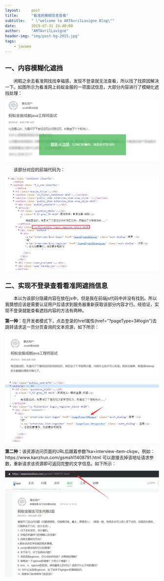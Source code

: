 ```yaml
---
layout:     post
title:      "看准网模糊信息查看"
subtitle:   " \"welcome to ARTAvrilLavigne Blog\""
date:       2019-07-31 19:40:00
author:     "ARTAvrilLavigne"
header-img: "img/post-bg-2015.jpg"
tags:
    - javaee
---
```

## 一、内容模糊化遮挡<br>
<p>　　闲暇之余去看准网找找幸福感，发现不登录就无法查看，所以找了找原因解决一下。如图所示为看准网上蚂蚁金服的一项面试信息，大部分内容进行了模糊化遮挡处理：</p>
<p><img src="https://github.com/ARTAvrilLavigne/ARTAvrilLavigne.github.io/blob/master/myblog/2019-07-31-java-web/1.png?raw=true"></p>

<p>　　该部分对应的前端代码为：</p>
<p><img src="https://github.com/ARTAvrilLavigne/ARTAvrilLavigne.github.io/blob/master/myblog/2019-07-31-java-web/2.png?raw=true"></p> 


## 二、实现不登录查看看准网遮挡信息<br>
<p>　　本以为该部分隐藏内容在放在js中，但是我在前端js代码中并没有找到。所以我猜想应该是需要认证用户后请求到服务器重新获取该部分内容才行。经验证，实现不登录就能查看遮挡内容的方法有两种。</p>
<p><strong>第一种</strong>：在开发者模式下，点击登录的href属性(href="?pageType=3#login")去跳转请求这一页分页查询的文本资源，如下所示：</p>
<p><img src="https://github.com/ARTAvrilLavigne/ARTAvrilLavigne.github.io/blob/master/myblog/2019-07-31-java-web/3.png?raw=true"></p>
<p><img src="https://github.com/ARTAvrilLavigne/ARTAvrilLavigne.github.io/blob/master/myblog/2019-07-31-java-web/4.png?raw=true"></p>
<p><strong>第二种：</strong>该资源访问页面的URL后跟着参数?ka=interview-item-ckqw，例如：https://www.kanzhun.com/gsmsh11408791.html
    可以直接去掉该地址请求参数，重新请求该资源即可返回完整的文字信息。如下所示：</p>
<p><img src="https://github.com/ARTAvrilLavigne/ARTAvrilLavigne.github.io/blob/master/myblog/2019-07-31-java-web/5.png?raw=true"></p>

